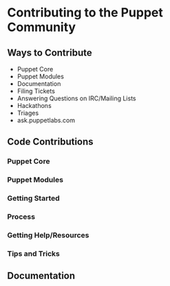 # Contributing to the Puppet Community

## Ways to Contribute

* Puppet Core
* Puppet Modules
* Documentation
* Filing Tickets
* Answering Questions on IRC/Mailing Lists
* Hackathons
* Triages
* ask.puppetlabs.com

## Code Contributions

### Puppet Core

### Puppet Modules

### Getting Started

### Process

### Getting Help/Resources

### Tips and Tricks

## Documentation
